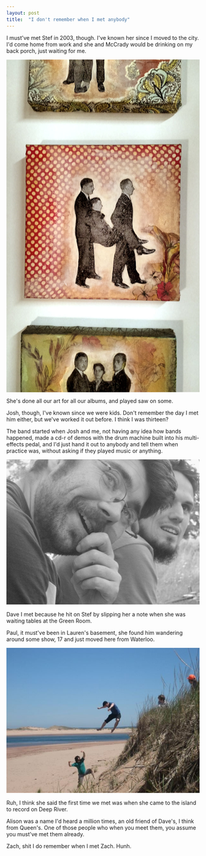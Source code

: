 ```yaml
---
layout: post
title:  "I don't remember when I met anybody"
---
```

I must've met Stef in 2003, though. I've known her since I moved to the city. I'd come home from work and she and McCrady would be drinking on my back porch, just waiting for me.

<div class="row">
	<div class="columns large-6 small-10 large-offset-3 small-offset-1"><img src="/img/cent.jpg" alt="Centralia album cover" title="This was what she gave us to use as the cover of our first EP, Centralia"></div>
</div>

She's done all our art for all our albums, and played saw on some.

Josh, though, I've known since we were kids. Don't remember the day I met him either, but we've worked it out before. I think I was thirteen?

The band started when Josh and me, not having any idea how bands happened, made a cd-r of demos with the drum machine built into his multi-effects pedal, and I'd just hand it out to anybody and tell them when practice was, without asking if they played music or anything.

![](/img/sj.jpg)

Dave I met because he hit on Stef by slipping her a note when she was waiting tables at the Green Room. 

Paul, it must've been in Lauren's basement, she found him wandering around some show, 17 and just moved here from Waterloo.

![](/img/kick.jpg)

Ruh, I think she said the first time we met was when she came to the island to record on Deep River. 

Alison was a name I'd heard a million times, an old friend of Dave's, I think from Queen's. One of those people who when you meet them, you assume you must've met them already.

Zach, shit I do remember when I met Zach. Hunh.

